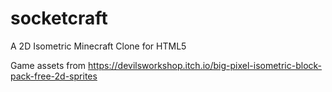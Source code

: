 # socketcraft
A 2D Isometric Minecraft Clone for HTML5

Game assets from https://devilsworkshop.itch.io/big-pixel-isometric-block-pack-free-2d-sprites
